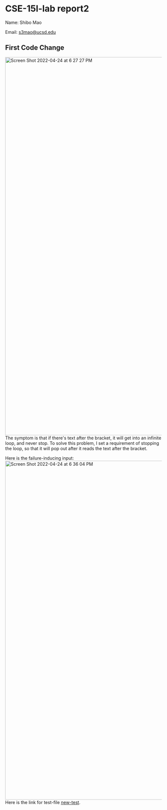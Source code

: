 # CSE-15l-lab report2
Name: Shibo Mao

Email: s3mao@ucsd.edu
## First Code Change
<img width="1216" alt="Screen Shot 2022-04-24 at 6 27 27 PM" src="https://user-images.githubusercontent.com/103390241/165006359-d3618aa5-4cf9-45d3-a88a-24ce548ffe0b.png">
The symptom is that if there's text after the bracket, it will get into an infinite loop, and never stop. To solve this problem, I set a requirement of stopping the loop, so 
that it will pop out after it reads the text after the bracket.

Here is the failure-inducing input:
<img width="1090" alt="Screen Shot 2022-04-24 at 6 36 04 PM" src="https://user-images.githubusercontent.com/103390241/165006923-45065034-a847-488b-ae7f-c9341a9e588d.png">
Here is the link for test-file [new-test](https://github.com/wilburmao620/markdown-parser/blob/main/new-test.md).
